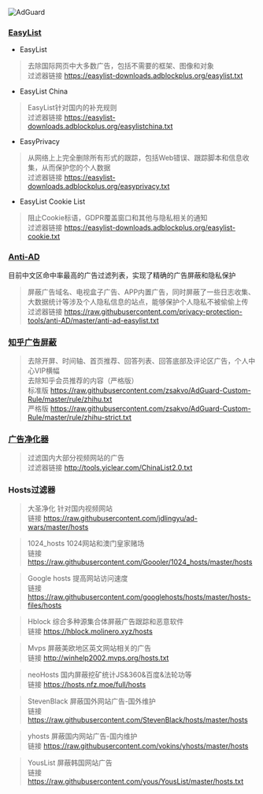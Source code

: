 ![AdGuard](https://github.com/233Bazinga/Handling/blob/master/Picture/banner.png)

### [EasyList](https://easylist.to)

- EasyList
>去除国际网页中大多数广告，包括不需要的框架、图像和对象   
>过滤器链接 https://easylist-downloads.adblockplus.org/easylist.txt

- EasyList China
>EasyList针对国内的补充规则   
>过滤器链接 https://easylist-downloads.adblockplus.org/easylistchina.txt

- EasyPrivacy
>从网络上上完全删除所有形式的跟踪，包括Web错误、跟踪脚本和信息收集，从而保护您的个人数据   
>过滤器链接 https://easylist-downloads.adblockplus.org/easyprivacy.txt

- EasyList Cookie List
>阻止Cookie标语，GDPR覆盖窗口和其他与隐私相关的通知   
>过滤器链接 https://easylist-downloads.adblockplus.org/easylist-cookie.txt


### [Anti-AD](https://github.com/privacy-protection-tools/anti-AD)
目前中文区命中率最高的广告过滤列表，实现了精确的广告屏蔽和隐私保护

>屏蔽广告域名、电视盒子广告、APP内置广告，同时屏蔽了一些日志收集、大数据统计等涉及个人隐私信息的站点，能够保护个人隐私不被偷偷上传   
>过滤器链接 https://raw.githubusercontent.com/privacy-protection-tools/anti-AD/master/anti-ad-easylist.txt


### [知乎广告屏蔽](https://github.com/zsakvo/AdGuard-Custom-Rule)

>去除开屏、时间轴、首页推荐、回答列表、回答底部及评论区广告，个人中心VIP横幅   
>去除知乎会员推荐的内容（严格版）   
>标准版 https://raw.githubusercontent.com/zsakvo/AdGuard-Custom-Rule/master/rule/zhihu.txt   
>严格版 https://raw.githubusercontent.com/zsakvo/AdGuard-Custom-Rule/master/rule/zhihu-strict.txt



### [广告净化器](http://www.yiclear.com)

>过滤国内大部分视频网站的广告   
>过滤器链接 http://tools.yiclear.com/ChinaList2.0.txt


### Hosts过滤器

>大圣净化  针对国内视频网站   
>链接 https://raw.githubusercontent.com/jdlingyu/ad-wars/master/hosts

>1024_hosts  1024网站和澳门皇家赌场   
>链接 https://raw.githubusercontent.com/Goooler/1024_hosts/master/hosts

>Google hosts  提高网站访问速度   
>链接 https://raw.githubusercontent.com/googlehosts/hosts/master/hosts-files/hosts

>Hblock  综合多种源集合体屏蔽广告跟踪和恶意软件   
>链接 https://hblock.molinero.xyz/hosts 

>Mvps  屏蔽美欧地区英文网站相关的广告   
>链接 http://winhelp2002.mvps.org/hosts.txt

>neoHosts  国内屏蔽挖矿统计JS&360&百度&法轮功等   
>链接 https://hosts.nfz.moe/full/hosts

>StevenBlack  屏蔽国外网站广告-国外维护   
>链接 https://raw.githubusercontent.com/StevenBlack/hosts/master/hosts

>yhosts  屏蔽国内网站广告-国内维护   
>链接 https://raw.githubusercontent.com/vokins/yhosts/master/hosts

>YousList  屏蔽韩国网站广告   
>链接 https://raw.githubusercontent.com/yous/YousList/master/hosts.txt


